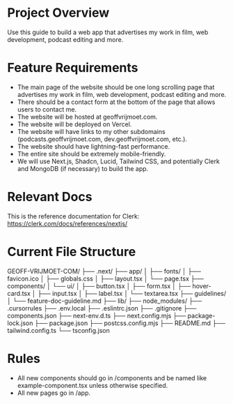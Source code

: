 # Project Overview
Use this guide to build a web app that advertises my work in film, web development, podcast editing and more.

# Feature Requirements
- The main page of the website should be one long scrolling page that advertises my work in film, web development, podcast editing and more.
- There should be a contact form at the bottom of the page that allows users to contact me.
- The website will be hosted at geoffvrijmoet.com.
- The website will be deployed on Vercel.
- The website will have links to my other subdomains (podcasts.geoffvrijmoet.com, dev.geoffvrijmoet.com, etc.).
- The website should have lightning-fast performance.
- The entire site should be extremely mobile-friendly.
- We will use Next.js, Shadcn, Lucid, Tailwind CSS, and potentially Clerk and MongoDB (if necessary) to build the app.

# Relevant Docs
This is the reference documentation for Clerk: https://clerk.com/docs/references/nextjs/

# Current File Structure
GEOFF-VRIJMOET-COM/
├── .next/
├── app/
│   ├── fonts/
│   ├── favicon.ico
│   ├── globals.css
│   ├── layout.tsx
│   └── page.tsx
├── components/
│   └── ui/
│       ├── button.tsx
│       ├── form.tsx
│       ├── hover-card.tsx
│       ├── input.tsx
│       ├── label.tsx
│       └── textarea.tsx
├── guidelines/
│   └── feature-doc-guideline.md
├── lib/
├── node_modules/
├── .cursorrules
├── .env.local
├── .eslintrc.json
├── .gitignore
├── components.json
├── next-env.d.ts
├── next.config.mjs
├── package-lock.json
├── package.json
├── postcss.config.mjs
├── README.md
├── tailwind.config.ts
└── tsconfig.json

# Rules
- All new components should go in /components and be named like example-component.tsx unless otherwise specified.
- All new pages go in /app.